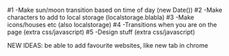 #1 -Make sun/moon transition based on time of day (new Date())
#2 -Make characters to add to local storage (localstorage.blabla)
#3 -Make icons/houses etc (also localstorage)
#4 -Transitions when you are on the page (extra css/javascript)
#5 -Design stuff (extra css/javascript)


NEW IDEAS: be able to add favourite websites, like new tab in chrome
